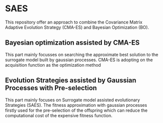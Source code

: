 # SAES
This repository offer an approach to combine the Covariance Matrix Adaptive Evolution Strategy (CMA-ES) and Bayesian Optimization (BO). 

## Bayesian optimization assisted by CMA-ES 
This part mainly focusses on searching the approximate best solution to the surrogate model built by gaussian processes. CMA-ES is adopting on the acquisition function as the optimization method 

## Evolution Strategies assisted by Gaussian Processes with Pre-selection
This part mainly focuses on Surrogate model assisted evolutionary Strategies (SAES). The fitness approximation with gaussian processes firstly used for the pre-selection of the offspring which can reduce the computational cost of the expensive fitness function.
